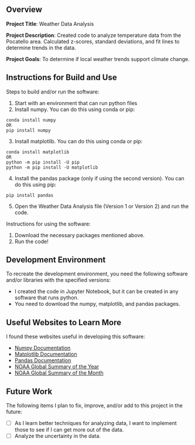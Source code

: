 ## Overview

**Project Title**: Weather Data Analysis

**Project Description**: Created code to analyze temperature data from the Pocatello area. Calculated z-scores, standard deviations, and fit lines to determine trends in the data. 

**Project Goals**: To determine if local weather trends support climate change. 

## Instructions for Build and Use

Steps to build and/or run the software:

1. Start with an environment that can run python files
2. Install numpy. You can do this using conda or pip:
```
conda install numpy
OR
pip install numpy
```
3. Install matplotlib. You can do this using conda or pip:
```
conda install matplotlib
OR
python -m pip install -U pip
python -m pip install -U matplotlib
```
4. Install the pandas package (only if using the second version). You can do this using pip:
```
pip install pandas
```
5. Open the Weather Data Analysis file (Version 1 or Version 2) and run the code.

Instructions for using the software:

1. Download the necessary packages mentioned above.
2. Run the code!

## Development Environment 

To recreate the development environment, you need the following software and/or libraries with the specified versions:

* I created the code in Jupyter Notebook, but it can be created in any software that runs python.
* You need to download the numpy, matplotlib, and pandas packages. 

## Useful Websites to Learn More

I found these websites useful in developing this software:

* [Numpy Documentation](https://numpy.org/doc/)
* [Matplotlib Documentation](https://matplotlib.org/stable/index.html)
* [Pandas Documentation](https://pandas.pydata.org/pandas-docs/stable/)
* [NOAA Global Summary of the Year](https://www.ncei.noaa.gov/access/search/data-search/global-summary-of-the-year?dataTypes=EMNT&dataTypes=PRCP&dataTypes=PSUN&dataTypes=SNOW&dataTypes=TAVG&dataTypes=TMAX&dataTypes=TMIN&bbox=49.000,-117.237,41.995,-111.047&place=State%20or%20Province:32&pageNum=1&startDate=2024-01-01T00:00:00&endDate=2024-12-31T23:59:59)
* [NOAA Global Summary of the Month](https://www.ncei.noaa.gov/access/search/data-search/global-summary-of-the-month?dataTypes=EMNT&dataTypes=TAVG&dataTypes=TMAX&dataTypes=TMIN&bbox=49.000,-117.237,41.995,-111.047&place=State%20or%20Province:32&pageNum=1&startDate=1800-01-01T00:00:00&endDate=2025-01-01T23:59:59)

## Future Work

The following items I plan to fix, improve, and/or add to this project in the future:

* [ ] As I learn better techniques for analyzing data, I want to implement those to see if I can get more out of the data. 
* [ ] Analyze the uncertainty in the data. 
